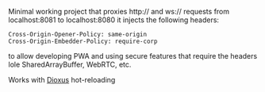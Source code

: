 Minimal working project that proxies http:// and ws:// requests from localhost:8081 to localhost:8080
it injects the following headers:
```http
Cross-Origin-Opener-Policy: same-origin
Cross-Origin-Embedder-Policy: require-corp
```
to allow developing PWA and using secure features that require the headers lole SharedArrayBuffer, WebRTC, etc.

Works with [Dioxus](https://github.com/dioxuslabs/dioxus) hot-reloading